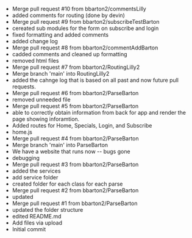 - Merge pull request #10 from bbarton2/commentsLilly
- added comments for routing (done by devin)
- Merge pull request #9 from bbarton2/subscribeTestBarton
- cereated sub modules for the form on subscribe and login
- fixed formatting and added comments
- added change log
- Merge pull request #8 from bbarton2/commentAddBarton
- cadded comments and cleaned up formatting
- removed html files
- Merge pull request #7 from bbarton2/RoutingLilly2
- Merge branch 'main' into RoutingLilly2
- added the cahnge log that is based on all past and now future pull requests.
- Merge pull request #6 from bbarton2/ParseBarton
- removed unneeded file
- Merge pull request #5 from bbarton2/ParseBarton
- able to correctly obtain information from back for app and render the page showing inforamtion.
- Added routes for Home, Specials, Login, and Subscribe
- home.js
- Merge pull request #4 from bbarton2/ParseBarton
- Merge branch 'main' into ParseBarton
- We have a website that runs now -- bugs gone
- debugging
- Merge pull request #3 from bbarton2/ParseBarton
- added the services
- add service folder
- created folder for each class for each parse
- Merge pull request #2 from bbarton2/ParseBarton
- updated
- Merge pull request #1 from bbarton2/ParseBarton
- updated the folder structure
- edited README.md
- Add files via upload
- Initial commit
